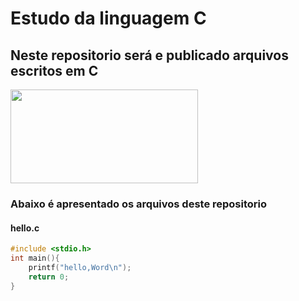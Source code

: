 # Estudo da linguagem C
## Neste repositorio será e publicado arquivos escritos em C

<img src="https://giovanidacruz.com.br/wp-content/uploads/2022/11/C-programming-1024x530-1.jpg" height="150" width="300">

### Abaixo é apresentado os arquivos deste repositorio

#### hello.c

```c
#include <stdio.h>
int main(){
    printf("hello,Word\n");
    return 0;
}



